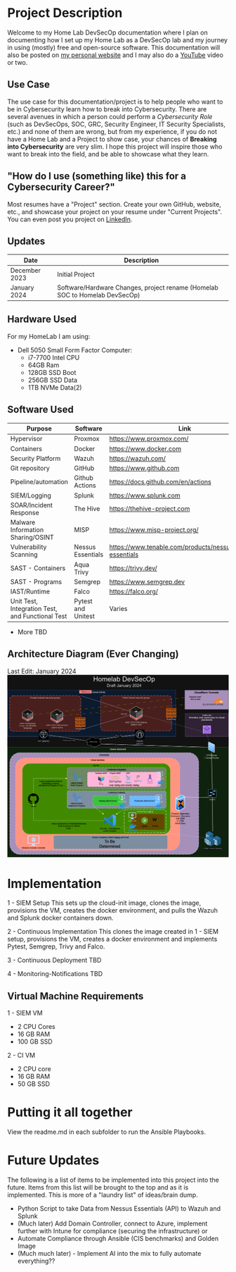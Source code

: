 #  Project Description
Welcome to my Home Lab DevSecOp documentation where I plan on documenting how I set up my Home Lab as a DevSecOp lab and my journey in using (mostly) free and open-source software. This documentation will also be posted on [my personal website](https://www.initcyber.com) and I may also do a [YouTube](https://www.youtube.com/@initcyber) video or two.


## Use Case
The use case for this documentation/project is to help people who want to be in Cybersecurity learn how to break into Cybersecurity. There are several avenues in which a person could perform a *Cybersecurity Role* (such as DevSecOps, SOC, GRC, Security Engineer, IT Security Specialists, etc.) and none of them are wrong, but from my experience, if you do not have a Home Lab and a Project to show case, your chances of **Breaking into Cybersecurity** are very slim. I hope this project will inspire those who want to break into the field, and be able to showcase what they learn.

## "How do I use (something like) this for a Cybersecurity Career?"
Most resumes have a "Project" section. Create your own GitHub, website, etc., and showcase your project on your resume under "Current Projects".  You can even post you project on [LinkedIn](https://www.linkedin.com/in/imjustinjohnson/).

## Updates
|Date        	|Description			
|-------------------|-------------------|
| December 2023 | Initial Project      |
| January 2024 | Software/Hardware Changes, project rename (Homelab SOC to Homelab DevSecOp) |

## Hardware Used
For my HomeLab I am using:

 - Dell 5050 Small Form Factor Computer:
	 - i7-7700 Intel CPU
	 - 64GB Ram
	 - 128GB SSD Boot
	 - 256GB SSD Data
	 - 1TB NVMe Data(2)

## Software Used
|Purpose        	|Software			|Link						  |
|-------------------|-------------------|-----------------------------|
|Hypervisor			| Proxmox        	|https://www.proxmox.com/           |
|Containers			| Docker				|https://www.docker.com	|
|Security Platform  	| Wazuh			| https://wazuh.com/	|
| Git repository | GitHub | https://www.github.com |
| Pipeline/automation	| Github Actions	| https://docs.github.com/en/actions|
|SIEM/Logging	| Splunk		| https://www.splunk.com	|
| SOAR/Incident Response	| The Hive		| https://thehive-project.com	|
| Malware Information Sharing/OSINT	| MISP			| https://www.misp-project.org/ 
| Vulnerability Scanning | Nessus Essentials |https://www.tenable.com/products/nessus/nessus-essentials |
| SAST - Containers		| Aqua Trivy	|https://trivy.dev/ |
| SAST - Programs	| Semgrep	|	https://www.semgrep.dev |
| IAST/Runtime | Falco	| https://falco.org/ |
| Unit Test, Integration Test, and Functional Test | Pytest and Unitest |  Varies |

  - More TBD

## Architecture Diagram (Ever Changing)
Last Edit: January 2024
![HomelabDevSecOps](assets/Homelab.png)

# Implementation

1 - SIEM Setup
This sets up the cloud-init image, clones the image, provisions the VM, creates the docker environment, and pulls the Wazuh and Splunk docker containers down.

2 - Continuous Implementation
This clones the image created in 1 - SIEM setup, provisions the VM, creates a docker environment and implements Pytest, Semgrep, Trivy and Falco.

3 - Continuous Deployment
TBD

4 - Monitoring-Notifications
TBD

## Virtual Machine Requirements

1 - SIEM VM
 - 2 CPU Cores
 - 16 GB RAM
 - 100 GB SSD

2 - CI VM
 - 2 CPU core
 - 16 GB RAM
 - 50 GB SSD



# Putting it all together

View the readme.md in each subfolder to run the Ansible Playbooks.




# Future Updates


The following is a list of items to be implemented into this project into the future. Items from this list will be brought to the top and as it is implemented. This is more of a "laundry list" of ideas/brain dump.

 - Python Script to take Data from Nessus Essentials (API) to Wazuh and Splunk
 - (Much later) Add Domain Controller, connect to Azure, implement further with Intune for compliance (securing the infrastructure)
or
 - Automate Compliance through Ansible (CIS benchmarks) and Golden Image
 - (Much much later) - Implement AI into the mix to fully automate everything??
